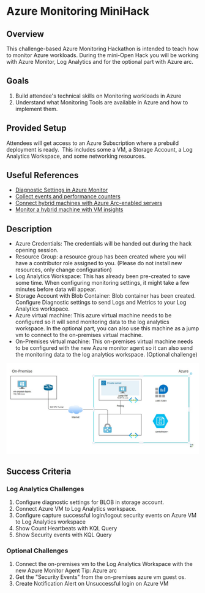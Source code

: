 # Azure Monitoring MiniHack

## Overview

This challenge-based Azure Monitoring Hackathon is intended to teach how to monitor Azure workloads.
During the mini-Open Hack you will be working with Azure Monitor, Log Analytics and for the optional part with Azure arc.

## Goals

1. Build attendee's technical skills on Monitoring workloads in Azure
2. Understand what Monitoring Tools are available in Azure and how to implement them.  

## Provided Setup

Attendees will get access to an Azure Subscription where a prebuild deployment is ready.  This includes some a VM, a Storage Account, a Log Analytics Workspace, and some networking resources.

## Useful References

- [Diagnostic Settings in Azure Monitor](https://learn.microsoft.com/en-us/azure/azure-monitor/essentials/diagnostic-settings?tabs=portal)
- [Collect events and performance counters](https://learn.microsoft.com/th-th/azure/azure-monitor/agents/data-collection-rule-azure-monitor-agent?tabs=portal)
- [Connect hybrid machines with Azure Arc-enabled servers](https://learn.microsoft.com/en-us/azure/azure-arc/servers/learn/quick-enable-hybrid-vm)
- [Monitor a hybrid machine with VM insights](https://learn.microsoft.com/en-us/azure/azure-arc/servers/learn/tutorial-enable-vm-insights)


## Description

- Azure Credentials: The credentials will be handed out during the hack opening session.
- Resource Group: a resource group has been created where you will have a contributor role assigned to you. (Please do not install new resources, only change configuration)
- Log Analytics Workspace: This has already been pre-created to save some time. When configuring monitoring settings, it might take a few minutes before data will appear.
- Storage Account with Blob Container: Blob container has been created. Configure Diagnostic settings to send Logs and Metrics to your Log Analytics workspace.
- Azure virtual machine: This azure virtual machine needs to be configured so it will send monitoring data to the log analytics workspace. In the optional part, you can also use this machine as a jump vm to connect to the on-premises virtual machine.
- On-Premises virtual machine: This on-premises virtual machine needs to be configured with the new Azure monitor agent so it can also send the monitoring data to the log analytics workspace. (Optional challenge)

![architecture](./images/diagramoh2.jpg)

## Success Criteria

### Log Analytics Challenges

1. Configure diagnostic settings for BLOB in storage account.
2. Connect Azure VM to Log Analytics workspace.
3. Configure capture successful login/logout security events on Azure VM to Log Analytics workspace
4. Show Count Heartbeats with KQL Query
5. Show Security events with KQL Query

### Optional Challenges

1. Connect the on-premises vm to the Log Analytics Workspace with the new Azure Monitor Agent
        Tip: Azure arc
2. Get the "Security Events" from the on-premises azure vm guest os.
3. Create Notification Alert on Unsuccessful login on Azure VM
